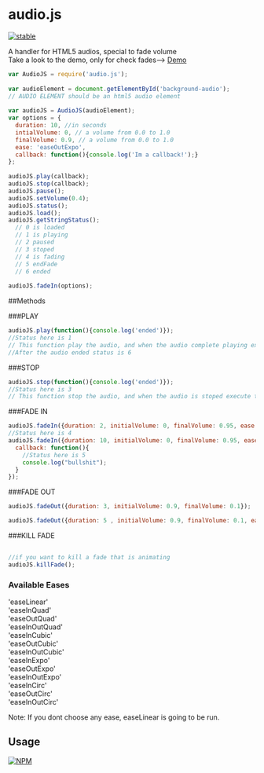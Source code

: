 # audio.js

[![stable](http://badges.github.io/stability-badges/dist/stable.svg)](http://github.com/badges/stability-badges)

A handler for HTML5 audios, special to fade volume  
  Take a look to the demo, only for check fades--> [Demo](http://maximobelen.github.io/audio.js/)

```js
var AudioJS = require('audio.js');  
  
var audioElement = document.getElementById('background-audio');  
// AUDIO ELEMENT should be an html5 audio element  
  
var audioJS = AudioJS(audioElement);  
var options = {
  duration: 10, //in seconds
  intialVolume: 0, // a volume from 0.0 to 1.0
  finalVolume: 0.9, // a volume from 0.0 to 1.0
  ease: 'easeOutExpo',
  callback: function(){console.log('Im a callback!');}
};  
  
audioJS.play(callback);  
audioJS.stop(callback);  
audioJS.pause();  
audioJS.setVolume(0.4);  
audioJS.status();  
audioJS.load();  
audioJS.getStringStatus();  
  // 0 is loaded  
  // 1 is playing  
  // 2 paused  
  // 3 stoped  
  // 4 is fading  
  // 5 endFade  
  // 6 ended  
  
audioJS.fadeIn(options);

```

##Methods
  
###PLAY
```js
audioJS.play(function(){console.log('ended')});
//Status here is 1
// This function play the audio, and when the audio complete playing execute the callback function
//After the audio ended status is 6

```
  
###STOP
```js
audioJS.stop(function(){console.log('ended')});
//Status here is 3
// This function stop the audio, and when the audio is stoped execute the callback function
```
  
###FADE IN
```js
audioJS.fadeIn({duration: 2, initialVolume: 0, finalVolume: 0.95, ease: 'easeOutExpo'});
//Status here is 4  
audioJS.fadeIn({duration: 10, initialVolume: 0, finalVolume: 0.95, ease: 'easeOutExpo', 
  callback: function(){
    //Status here is 5  
    console.log("bullshit");
  }
});
```
###FADE OUT
```js
audioJS.fadeOut({duration: 3, initialVolume: 0.9, finalVolume: 0.1});  

audioJS.fadeOut({duration: 5 , initialVolume: 0.9, finalVolume: 0.1, ease:'easeInQuad'});
```
###KILL FADE
```js
  
//if you want to kill a fade that is animating
audioJS.killFade();  

```
### Available Eases  
'easeLinear'  
'easeInQuad'  
'easeOutQuad'  
'easeInOutQuad'  
'easeInCubic'  
'easeOutCubic'  
'easeInOutCubic'  
'easeInExpo'  
'easeOutExpo'  
'easeInOutExpo'  
'easeInCirc'  
'easeOutCirc'  
'easeInOutCirc'  

Note: If you dont choose any ease, easeLinear is going to be run.

## Usage

[![NPM](https://nodei.co/npm/audio.js.png)](https://www.npmjs.com/package/audio.js)
